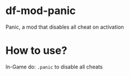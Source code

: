 # df-mod-panic
Panic, a mod that disables all cheat on activation

# How to use?
In-Game do: `.panic` to disable all cheats
